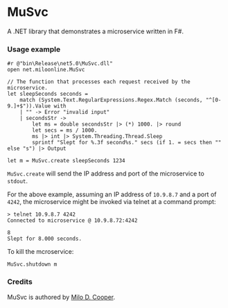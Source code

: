 # MuSvc
A .NET library that demonstrates a microservice written in F#.

### Usage example
```
#r @"bin\Release\net5.0\MuSvc.dll"
open net.miloonline.MuSvc

// The function that processes each request received by the microservice.
let sleepSeconds seconds =
    match (System.Text.RegularExpressions.Regex.Match (seconds, "^[0-9.]+$")).Value with
    | "" -> Error "invalid input"
    | secondsStr ->
        let ms = double secondsStr |> (*) 1000. |> round
        let secs = ms / 1000.
        ms |> int |> System.Threading.Thread.Sleep
        sprintf "Slept for %.3f second%s." secs (if 1. = secs then "" else "s") |> Output

let m = MuSvc.create sleepSeconds 1234
```

`MuSvc.create` will send the IP address and port of the microservice to `stdout`.

For the above example, assuming an IP address of `10.9.8.7` and a port of `4242`, the microservice might be invoked via telnet at a command prompt:

```
> telnet 10.9.8.7 4242
Connected to microservice @ 10.9.8.72:4242

8
Slept for 8.000 seconds.
```

To kill the mcroservice:
```
MuSvc.shutdown m
```

### Credits
MuSvc is authored by [Milo D. Cooper](https://www.miloonline.net).
